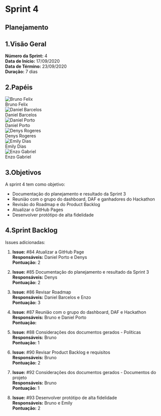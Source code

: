 # Sprint 4

## Planejamento 

## 1.Visão Geral
**Número da Sprint:** 4<br>
**Data de Início:** 17/09/2020<br>
**Data de Término:** 23/09/2020<br>
**Duração:** 7 dias<br>

## 2.Papéis

<div class="container">
  <div class="row">
    <div class="col-sm container-img">
        <img src="https://avatars2.githubusercontent.com/u/38890440?s=400&u=9c14ab68fc12dbeb25956056fe86bb075d138fa5&v=4" alt="Bruno Felix" class="img-thumbnail image">
        <div class="middle">
            <a href="https://github.com/Bruno-Felix" style="text-decoration:none">
                <div class="text">
                    Bruno Felix
                </div>
            </a>
        </div>
    </div>
    <div class="col-sm container-img">
        <img src="https://avatars1.githubusercontent.com/u/38585724?s=400&u=46d21bc14c3d1acce6829b8a96329d23f432549f&v=4" alt="Daniel Barcelos" class="img-thumbnail image">  
        <div class="middle">
            <a href="https://github.com/daniel-bm" style="text-decoration:none">
                <div class="text">
                    Daniel Barcelos
                </div>
            </a>
        </div>
    </div>
    <div class="col-sm container-img">
        <img src="https://avatars3.githubusercontent.com/u/48573556?s=400&u=e1d90cb87288030c0fcb57a9b537dd88a77e1525&v=4" alt="Daniel Porto" class="img-thumbnail image">
        <div class="middle">
            <a href="https://github.com/DanielPortods" style="text-decoration:none">
                <div class="text">
                    Daniel Porto
                </div>
            </a>
        </div>
    </div>
    <div class="col-sm container-img">
        <img src="https://avatars0.githubusercontent.com/u/54676096?s=400&u=7b70aa8d6bd5ef6edffcd43686e81beb60546027&v=4" alt="Denys Rogeres" class="img-thumbnail image">
        <div class="middle">
            <a href="https://github.com/DenysRogeres" style="text-decoration:none">
                <div class="text">
                    Denys Rogeres
                </div>
            </a>
        </div>
    </div>    
    <div class="col-sm container-img">
        <img src="https://avatars3.githubusercontent.com/u/52640974?s=400&u=78292e0e872227c1bc7da0352748d0a12306ea39&v=4" alt="Emily Dias" class="img-thumbnail image">
        <div class="middle">
            <a href="https://github.com/emysdias" style="text-decoration:none">
                <div class="text">
                    Emily Dias
                </div>
            </a>
        </div>
    </div>
    <div class="col-sm container-img">
        <img src="https://avatars3.githubusercontent.com/u/38733364?s=400&u=03933ce39868586c14b93dc9c99f37c19bb9ee9b&v=4" alt="Enzo Gabriel" class="img-thumbnail image">
        <div class="middle">
            <a href="https://github.com/enzoggqs" style="text-decoration:none">
                <div class="text">
                Enzo Gabriel
                </div>
            </a>
        </div>
    </div>
</div>


## 3.Objetivos
A sprint 4 tem como objetivo:
- Documentação do planejamento e resultado da Sprint 3
- Reunião com o grupo do dashboard, DAF e ganhadores do Hackathon
- Revisão do Roadmap e do Product Backlog
- Atualizar o GitHub Pages
- Desenvolver protótipo de alta fidelidade

## 4.Sprint Backlog
Issues adicionadas: 
1. **Issue:** #84 Atualizar a GitHub Page <br>
**Responsáveis:** Daniel Porto e Denys<br>
**Pontuação:** 2

2. **Issue:** #85 Documentação do planejamento e resultado da Sprint 3<br>
**Responsáveis:** Denys<br>
**Pontuação:** 2

3. **Issue:** #86 Revisar Roadmap<br>
**Responsáveis:** Daniel Barcelos e Enzo<br>
**Pontuação:** 3

4. **Issue:** #87 Reunião com o grupo do dashboard, DAF e Hackathon<br>
**Responsáveis:** Bruno e Daniel Porto<br>
**Pontuação:** 

5. **Issue:** #88 Considerações dos documentos gerados - Políticas<br>
**Responsáveis:** Bruno<br>
**Pontuação:** 1

6. **Issue:** #90 Revisar Product Backlog e requisitos<br>
**Responsáveis:** Bruno<br>
**Pontuação:** 2

7. **Issue:** #92 Considerações dos documentos gerados - Documentos do projeto<br>
**Responsáveis:** Bruno<br>
**Pontuação:** 1

8. **Issue:** #93 Desenvolver protótipo de alta fidelidade<br>
**Responsáveis:** Bruno e Emily<br>
**Pontuação:** 2

